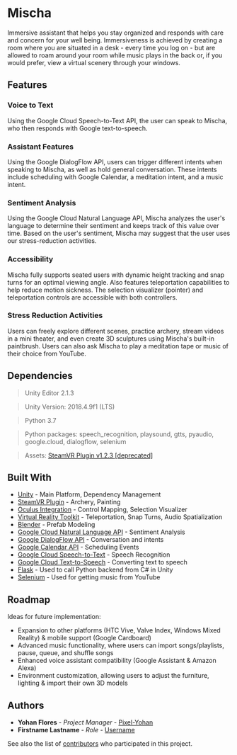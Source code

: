 # Mischa
Immersive assistant that helps you stay organized and responds with care and concern for your well being. Immersiveness is achieved by creating a room where you are situated in a desk - every time you log on - but are allowed to roam around your room while music plays in the back or, if you would prefer, view a virtual scenery through your windows.


## Features
### Voice to Text
Using the Google Cloud Speech-to-Text API, the user can speak to Mischa, who then responds with Google text-to-speech.
### Assistant Features
Using the Google DialogFlow API, users can trigger different intents when speaking to Mischa, as well as hold general conversation. These intents include scheduling with Google Calendar, a meditation intent, and a music intent.
### Sentiment Analysis
Using the Google Cloud Natural Language API, Mischa analyzes the user's language to determine their sentiment and keeps track of this value over time. Based on the user's sentiment, Mischa may suggest that the user uses our stress-reduction activities.
### Accessibility
Mischa fully supports seated users with dynamic height tracking and snap turns for an optimal viewing angle. Also features teleportation capabilities to help reduce motion sickness. The selection visualizer (pointer) and teleportation controls are accessible with both controllers.
### Stress Reduction Activities
Users can freely explore different scenes, practice archery, stream videos in a mini theater, and even create 3D sculptures using Mischa's built-in paintbrush. Users can also ask Mischa to play a meditation tape or music of their choice from YouTube.


## Dependencies
> Unity Editor 2.1.3

> Unity  Version: 2018.4.9f1 (LTS)

> Python 3.7

> Python packages: speech_recognition, playsound, gtts, pyaudio, google.cloud, dialogflow, selenium

> Assets: [SteamVR Plugin v1.2.3 [deprecated]](https://github.com/ValveSoftware/steamvr_unity_plugin/releases/tag/1.2.3)


## Built With
* [Unity](https://unity3d.com/get-unity/download) - Main Platform, Dependency Management
* [SteamVR Plugin](https://assetstore.unity.com/packages/tools/integration/steamvr-plugin-32647) - Archery, Painting
* [Oculus Integration](https://assetstore.unity.com/packages/tools/integration/oculus-integration-82022) - Control Mapping, Selection Visualizer
* [Virtual Reality Toolkit](https://github.com/ExtendRealityLtd/VRTK) - Teleportation, Snap Turns, Audio Spatialization
* [Blender](https://www.blender.org/) - Prefab Modeling
* [Google Cloud Natural Language API](https://cloud.google.com/natural-language/) - Sentiment Analysis
* [Google DialogFlow API](https://dialogflow.com/) - Conversation and intents
* [Google Calendar API](https://developers.google.com/calendar) - Scheduling Events
* [Google Cloud Speech-to-Text](https://cloud.google.com/speech-to-text/) - Speech Recognition
* [Google Cloud Text-to-Speech](https://cloud.google.com/text-to-speech/) - Converting text to speech
* [Flask](https://palletsprojects.com/p/flask/) - Used to call Python backend from C# in Unity
* [Selenium](https://selenium.dev/) - Used for getting music from YouTube


## Roadmap
Ideas for future implementation: 
* Expansion to other platforms (HTC Vive, Valve Index, Windows Mixed Reality) & mobile support (Google Cardboard)
* Advanced music functionality, where users can import songs/playlists, pause, queue, and shuffle songs
* Enhanced voice assistant compatibility (Google Assistant & Amazon Alexa)
* Environment customization, allowing users to adjust the furniture, lighting & import their own 3D models

## Authors
* **Yohan Flores** - *Project Manager* - [Pixel-Yohan](https://github.com/Pixel-Yohan)
* **Firstname Lastname** - *Role* - [Username](http://github.com/)


See also the list of [contributors](https://github.com/acm-projects/vr-assistant/graphs/contributors) who participated in this project.
